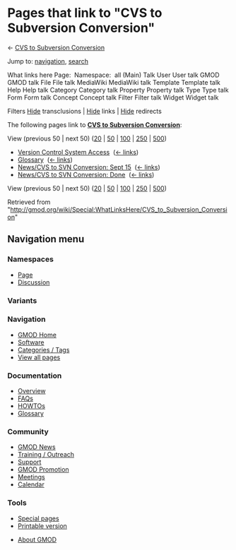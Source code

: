 <div id="mw-page-base" class="noprint">

</div>

<div id="mw-head-base" class="noprint">

</div>

<div id="content" class="mw-body" role="main">

<span id="top"></span>

<div id="mw-js-message" style="display:none;">

</div>



# <span dir="auto">Pages that link to "CVS to Subversion Conversion"</span>

<div id="bodyContent">

<div id="contentSub">

← [CVS to Subversion
Conversion](/wiki/CVS_to_Subversion_Conversion "CVS to Subversion Conversion")

</div>

<div id="jump-to-nav" class="mw-jump">

Jump to: [navigation](#mw-navigation), [search](#p-search)

</div>

<div id="mw-content-text">

What links here Page:  Namespace:  all (Main) Talk User User talk GMOD
GMOD talk File File talk MediaWiki MediaWiki talk Template Template talk
Help Help talk Category Category talk Property Property talk Type Type
talk Form Form talk Concept Concept talk Filter Filter talk Widget
Widget talk

Filters
[Hide](/mediawiki/index.php?title=Special:WhatLinksHere/CVS_to_Subversion_Conversion&hidetrans=1 "Special:WhatLinksHere/CVS to Subversion Conversion")
transclusions \|
[Hide](/mediawiki/index.php?title=Special:WhatLinksHere/CVS_to_Subversion_Conversion&hidelinks=1 "Special:WhatLinksHere/CVS to Subversion Conversion")
links \|
[Hide](/mediawiki/index.php?title=Special:WhatLinksHere/CVS_to_Subversion_Conversion&hideredirs=1 "Special:WhatLinksHere/CVS to Subversion Conversion")
redirects

The following pages link to **[CVS to Subversion
Conversion](/wiki/CVS_to_Subversion_Conversion "CVS to Subversion Conversion")**:

View (previous 50 \| next 50)
([20](/mediawiki/index.php?title=Special:WhatLinksHere/CVS_to_Subversion_Conversion&limit=20 "Special:WhatLinksHere/CVS to Subversion Conversion")
\|
[50](/mediawiki/index.php?title=Special:WhatLinksHere/CVS_to_Subversion_Conversion&limit=50 "Special:WhatLinksHere/CVS to Subversion Conversion")
\|
[100](/mediawiki/index.php?title=Special:WhatLinksHere/CVS_to_Subversion_Conversion&limit=100 "Special:WhatLinksHere/CVS to Subversion Conversion")
\|
[250](/mediawiki/index.php?title=Special:WhatLinksHere/CVS_to_Subversion_Conversion&limit=250 "Special:WhatLinksHere/CVS to Subversion Conversion")
\|
[500](/mediawiki/index.php?title=Special:WhatLinksHere/CVS_to_Subversion_Conversion&limit=500 "Special:WhatLinksHere/CVS to Subversion Conversion"))

- [Version Control System
  Access](/wiki/Version_Control_System_Access "Version Control System Access")
  ‎ <span class="mw-whatlinkshere-tools">([←
  links](/mediawiki/index.php?title=Special:WhatLinksHere&target=Version+Control+System+Access "Special:WhatLinksHere"))</span>
- [Glossary](/wiki/Glossary "Glossary") ‎
  <span class="mw-whatlinkshere-tools">([←
  links](/mediawiki/index.php?title=Special:WhatLinksHere&target=Glossary "Special:WhatLinksHere"))</span>
- [News/CVS to SVN Conversion: Sept
  15](/wiki/News/CVS_to_SVN_Conversion:_Sept_15 "News/CVS to SVN Conversion: Sept 15")
  ‎ <span class="mw-whatlinkshere-tools">([←
  links](/mediawiki/index.php?title=Special:WhatLinksHere&target=News%2FCVS+to+SVN+Conversion%3A+Sept+15 "Special:WhatLinksHere"))</span>
- [News/CVS to SVN Conversion:
  Done](/wiki/News/CVS_to_SVN_Conversion:_Done "News/CVS to SVN Conversion: Done")
  ‎ <span class="mw-whatlinkshere-tools">([←
  links](/mediawiki/index.php?title=Special:WhatLinksHere&target=News%2FCVS+to+SVN+Conversion%3A+Done "Special:WhatLinksHere"))</span>

View (previous 50 \| next 50)
([20](/mediawiki/index.php?title=Special:WhatLinksHere/CVS_to_Subversion_Conversion&limit=20 "Special:WhatLinksHere/CVS to Subversion Conversion")
\|
[50](/mediawiki/index.php?title=Special:WhatLinksHere/CVS_to_Subversion_Conversion&limit=50 "Special:WhatLinksHere/CVS to Subversion Conversion")
\|
[100](/mediawiki/index.php?title=Special:WhatLinksHere/CVS_to_Subversion_Conversion&limit=100 "Special:WhatLinksHere/CVS to Subversion Conversion")
\|
[250](/mediawiki/index.php?title=Special:WhatLinksHere/CVS_to_Subversion_Conversion&limit=250 "Special:WhatLinksHere/CVS to Subversion Conversion")
\|
[500](/mediawiki/index.php?title=Special:WhatLinksHere/CVS_to_Subversion_Conversion&limit=500 "Special:WhatLinksHere/CVS to Subversion Conversion"))

</div>

<div class="printfooter">

Retrieved from
"<http://gmod.org/wiki/Special:WhatLinksHere/CVS_to_Subversion_Conversion>"

</div>

<div id="catlinks" class="catlinks catlinks-allhidden">

</div>

<div class="visualClear">

</div>

</div>

</div>

<div id="mw-navigation">

## Navigation menu

<div id="mw-head">



<div id="left-navigation">

<div id="p-namespaces" class="vectorTabs" role="navigation"
aria-labelledby="p-namespaces-label">

### Namespaces

- <span id="ca-nstab-main"><a href="/wiki/CVS_to_Subversion_Conversion" accesskey="c"
  title="View the content page [c]">Page</a></span>
- <span id="ca-talk"><a
  href="/mediawiki/index.php?title=Talk:CVS_to_Subversion_Conversion&amp;action=edit&amp;redlink=1"
  accesskey="t"
  title="Discussion about the content page [t]">Discussion</a></span>

</div>

<div id="p-variants" class="vectorMenu emptyPortlet" role="navigation"
aria-labelledby="p-variants-label">

### 

### Variants[](#)

<div class="menu">

</div>

</div>

</div>





</div>

</div>

</div>

<div id="mw-panel">

<div id="p-logo" role="banner">

<a href="/wiki/Main_Page"
style="background-image: url(http://gmod.org/images/GMOD-cogs.png);"
title="Visit the main page"></a>

</div>

<div id="p-Navigation" class="portal" role="navigation"
aria-labelledby="p-Navigation-label">

### Navigation

<div class="body">

- <span id="n-GMOD-Home">[GMOD Home](/wiki/Main_Page)</span>
- <span id="n-Software">[Software](/wiki/GMOD_Components)</span>
- <span id="n-Categories-.2F-Tags">[Categories /
  Tags](/wiki/Categories)</span>
- <span id="n-View-all-pages">[View all
  pages](/wiki/Special:AllPages)</span>

</div>

</div>

<div id="p-Documentation" class="portal" role="navigation"
aria-labelledby="p-Documentation-label">

### Documentation

<div class="body">

- <span id="n-Overview">[Overview](/wiki/Overview)</span>
- <span id="n-FAQs">[FAQs](/wiki/Category:FAQ)</span>
- <span id="n-HOWTOs">[HOWTOs](/wiki/Category:HOWTO)</span>
- <span id="n-Glossary">[Glossary](/wiki/Glossary)</span>

</div>

</div>

<div id="p-Community" class="portal" role="navigation"
aria-labelledby="p-Community-label">

### Community

<div class="body">

- <span id="n-GMOD-News">[GMOD News](/wiki/GMOD_News)</span>
- <span id="n-Training-.2F-Outreach">[Training /
  Outreach](/wiki/Training_and_Outreach)</span>
- <span id="n-Support">[Support](/wiki/Support)</span>
- <span id="n-GMOD-Promotion">[GMOD
  Promotion](/wiki/GMOD_Promotion)</span>
- <span id="n-Meetings">[Meetings](/wiki/Meetings)</span>
- <span id="n-Calendar">[Calendar](/wiki/Calendar)</span>

</div>

</div>

<div id="p-tb" class="portal" role="navigation"
aria-labelledby="p-tb-label">

### Tools

<div class="body">

- <span id="t-specialpages"><a href="/wiki/Special:SpecialPages" accesskey="q"
  title="A list of all special pages [q]">Special pages</a></span>
- <span id="t-print"><a
  href="/mediawiki/index.php?title=Special:WhatLinksHere/CVS_to_Subversion_Conversion&amp;printable=yes"
  rel="alternate" accesskey="p"
  title="Printable version of this page [p]">Printable version</a></span>

</div>

</div>

</div>

</div>

<div id="footer" role="contentinfo">

- <span id="footer-places-about">[About
  GMOD](/wiki/GMOD:About "GMOD:About")</span>

<!-- -->






</div>

